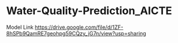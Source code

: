 # Water-Quality-Prediction_AICTE
Model Link 
https://drive.google.com/file/d/1ZF-8hSPb9QamRE7geohpg59CQzy_jG7n/view?usp=sharing
